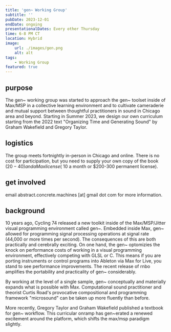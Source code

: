 ```yaml
---
title: 'gen~ Working Group'
subtitle: ''
pubDate: 2023-12-01
endDate: ongoing
presentationalDates: Every other Thursday
time: 6-8 PM CT
location: Hybrid
image:
    url: ./images/gen.png
    alt: alt
tags:
    - Working Group
featured: true
---
```


## purpose

The gen~ working group was started to approach the gen~ toolset inside of Max/MSP in a collective learning environment and to cultivate cameraderie and mutual support between thoughtful practitioners in sound in Chicago area and beyond. Starting in Summer 2023, we design our own curriculum starting from the 2022 text "Organizing Time and Generating Sound" by Graham Wakefield and Gregory Taylor.

## logistics

The group meets fortnightly in-person in Chicago and online. There is no cost for participation, but you need to supply your own copy of the book ($20-40) and a Max license (~$10 a month or $200-300 permanent license).

## get involved

email abstract.concrete.machines [at] gmail dot com for more information.

## background

10 years ago, Cycling 74 released a new toolkit inside of the Max/MSP/Jitter visual programming environment called gen~. Embedded inside Max, gen~ allowed for programming signal processing operations at signal rate (44,000 or more times per second). The consequences of this are both practically and cerebrally exciting. On one hand, the gen~ optomizies the knock on performance costs of working in a visual programming environment, effectively competing with GLSL or C. This means if you are porting instruments or control programs into Ableton via Max for Live, you stand to see performance improvements. The recent release of rnbo amplifies the portability and practicality of gen~ considerably.

By working at the level of a single sample, gen~ conceptually and materially expands what is possible with Max. Computational sound practitioner and theorist Curtis Road's provocative compositional and programming framework "microsound" can be taken up more fluently than before.

More recently, Gregory Taylor and Graham Wakefield published a textbook for gen~ workflow. This curricular onramp has gen~erated a renewed excitement around the platform, which shifts the max/msp paradigm slightly.
